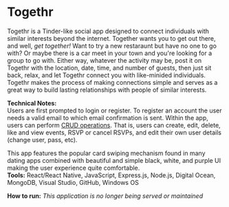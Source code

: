 # Togethr 
Togethr is a Tinder-like social app designed to connect individuals with similar interests beyond the internet. Together wants you to get out there, and well, _get together!_ Want to try a new restaraunt but have no one to go with? Or maybe there is a car meet in your town and you're looking for a group to go with. Either way, whatever the activity may be, post it on Togethr with the location, date, time, and number of guests, then just sit back, relax, and let Togethr connect you with like-minided individuals. Togethr makes the process of making connections simple and serves as a great way to build lasting relationships with people of similar interests.

**Technical Notes: </br>**
 Users are first prompted to login or register. To register an account the user needs a valid email to which email confirmation is sent. Within the app, users can perform [CRUD operations](https://en.wikipedia.org/wiki/Create,_read,_update_and_delete). That is, users can create, edit, delete, like and view events, RSVP or cancel RSVPs, and edit their own user details (change user, pass, etc). 

This app features the popular card swiping mechanism found in many dating apps combined with beautiful and simple black, white, and purple UI making the user experience quite comfortable. 
</br>**Tools:** React/React Native, JavaScript, Express.js, Node.js, Digital Ocean, MongoDB, Visual Studio, 
GitHub, Windows OS

**How to run:** 
_This application is no longer being served or maintained_
